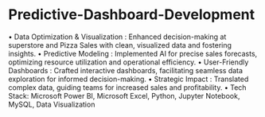 # Predictive-Dashboard-Development
• Data Optimization & Visualization : Enhanced decision-making at superstore and Pizza Sales with clean, visualized data and fostering insights.
• Predictive Modeling : Implemented AI for precise sales forecasts, optimizing resource utilization and operational efficiency.
• User-Friendly Dashboards : Crafted interactive dashboards, facilitating seamless data exploration for informed decision-making.
• Strategic Impact : Translated complex data, guiding teams for increased sales and profitability.
• Tech Stack: Microsoft Power BI, Microsoft Excel, Python, Jupyter Notebook, MySQL, Data Visualization
